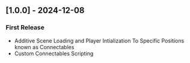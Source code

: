 ## [1.0.0] - 2024-12-08
### First Release
- Additive Scene Loading and Player Intialization To Specific Positions known as Connectables
- Custom Connectables Scripting